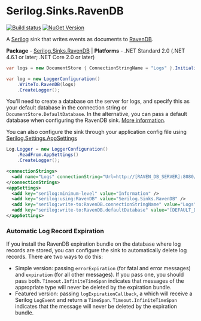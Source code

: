 # Serilog.Sinks.RavenDB

[![Build status](https://ci.appveyor.com/api/projects/status/maf8tidwq1xbvrqh/branch/master?svg=true)](https://ci.appveyor.com/project/serilog/serilog-sinks-ravendb/branch/master) [![NuGet Version](http://img.shields.io/nuget/v/Serilog.Sinks.RavenDB.svg?style=flat)](https://www.nuget.org/packages/Serilog.Sinks.RavenDB/)

A [Serilog](https://serilog.net) sink that writes events as documents to [RavenDB](http://ravendb.net).

**Package** - [Serilog.Sinks.RavenDB](http://nuget.org/packages/serilog.sinks.ravendb)
| **Platforms** - .NET Standard 2.0 (.NET 4.6.1 or later; .NET Core 2.0 or later)

```csharp
var logs = new DocumentStore { ConnectionStringName = "Logs" }.Initialize();

var log = new LoggerConfiguration()
    .WriteTo.RavenDB(logs)
    .CreateLogger();
```

You'll need to create a database on the server for logs, and specify this as your default database in the connection string or `DocumentStore.DefaultDatabase`.  In the alternative, you can pass a default database when configuring the RavenDB sink. [More information](http://nblumhardt.com/2013/06/serilog-and-ravendb/).

You can also configure the sink through your application config file using [Serilog.Settings.AppSettings](https://www.nuget.org/packages/Serilog.Settings.AppSettings)
```csharp
Log.Logger = new LoggerConfiguration()
    .ReadFrom.AppSettings()
    .CreateLogger();
```
```xml
<connectionStrings>
  <add name="Logs" connectionString="Url=http://[RAVEN_DB_SERVER]:8080/;DefaultDatabase=[OPTIONAL_DEFAULT_DATABASE]" />
</connectionStrings>
<appSettings>
  <add key="serilog:minimum-level" value="Information" />
  <add key="serilog:using:RavenDB" value="Serilog.Sinks.RavenDB" />
  <add key="serilog:write-to:RavenDB.connectionStringName" value="Logs" />
  <add key="serilog:write-to:RavenDB.defaultDatabase" value="[DEFAULT_DATABASE]" />
</appSettings>
```

### Automatic Log Record Expiration

If you install the RavenDB expiration bundle on the database where log records are stored, you can configure the
sink to automatically delete log records. There are two ways to do this:
* Simple version: passing `errorExpiration` (for fatal and error messages) and `expiration` (for all other messages). If you pass one, you should pass both. `Timeout.InfiniteTimeSpan` indicates that messages of the appropriate type will never be deleted by the expiration bundle.
* Featured version: passing `logExpirationCallback`, a which will receive a Serilog `LogEvent` and return a `TimeSpan`. `Timeout.InfiniteTimeSpan` indicates that the message will never be deleted by the expiration bundle.
